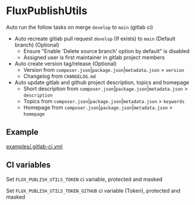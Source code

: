 # FluxPublishUtils

Auto run the follow tasks on merge `develop` to `main` (gitlab ci)

- Auto recreate gitlab pull request `develop` (If exists) to `main` (Default branch) (Optional)
  - Ensure "Enable 'Delete source branch' option by default" is disabled
  - Assigned user is first maintainer in gitlab project members
- Auto create version tag/release (Optional)
    - Version from `composer.json`|`package.json`|`metadata.json` > `version`
    - Changelog from `CHANGELOG.md`
- Auto update gitlab and github project description, topics and homepage
    - Short description from `composer.json`|`package.json`|`metadata.json` > `description`
    - Topics from `composer.json`|`package.json`|`metadata.json` > `keywords`
    - Homepage from `composer.json`|`package.json`|`metadata.json` > `homepage`

## Example

[examples/.gitlab-ci.yml](examples/.gitlab-ci.yml)

## CI variables

Set `FLUX_PUBLISH_UTILS_TOKEN` ci variable, protected and masked

Set `FLUX_PUBLISH_UTILS_TOKEN_GITHUB` ci variable (Token), protected and masked
